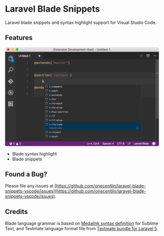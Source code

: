 # Laravel Blade Snippets

Laravel blade snippets and syntax highlight support for Visual Studio Code.

## Features

![Blade snippets](images/screenshots.png)

* Blade syntax highlight
* Blade snippets

## Found a Bug?

Please file any issues at [https://github.com/onecentlin/laravel-blade-snippets-vscode/issues](https://github.com/onecentlin/laravel-blade-snippets-vscode/issues).

## Credits

Blade language grammar is based on [Medalink syntax definition](https://github.com/Medalink/laravel-blade) for Sublime Text, and Textmate language format file from [Textmate bundle for Laravel 5](https://github.com/loranger/Laravel.tmbundle).